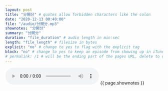 ```yaml
---
layout: post
title: "分開分" # quotes allow forbidden characters like the colon
date: "2020-12-13 00:40:00"
file: "/audio/分開分.mp3"
shownotes: "分開分"
summary: "分開分"
duration: "file_duration" # audio length in min:sec
length: "file_length" # filesize in bytes
explicit: "no" # change to yes to flag with the explicit tag
block: "no" # change to yes to keep an episode from showing up in iTunes
# permalink: /1 # will be the ending part of the pages URL, delete to default to the title
---
```


<audio controls>
<source src="{{site.url}}{{site.baseurl}}{{ page.file }}" type="audio/x-mp3">
Your browser does not support the audio element.
</audio>
{{ page.shownotes }}
